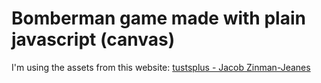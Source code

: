 # Bomberman game made with plain javascript (canvas)

I'm using the assets from this website: [tustsplus - Jacob Zinman-Jeanes](https://gamedevelopment.tutsplus.com/articles/enjoy-these-totally-free-bomberman-inspired-sprites--gamedev-8541)